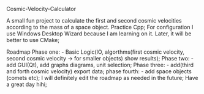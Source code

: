 Cosmic-Velocity-Calculator

A small fun project to calculate the first and second cosmic velocities according to the mass of a space object. Practice Cpp;
For configuration I use Windows Desktop Wizard because I am learning on it. Later, it will be better to use CMake;

Roadmap
Phase one: - Basic Logic(IO, algorthms(first cosmic velocity, second cosmic velocity -> for smaller objects) show results);
Phase two: - add GUI(Qt), add graphs diagrams, unit selection;
Phase three: -  add(third and forth cosmic velocity) export data;
phase fourth: - add space objects (comets etc);
I will definitely edit the roadmap as needed in the future;
Have a great day hihi;

